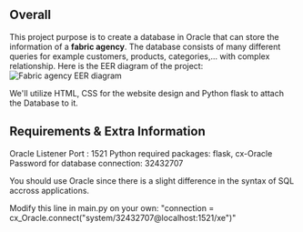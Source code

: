 ## Overall
This project purpose is to create a database in Oracle that can store the information of a **fabric agency**. The database consists of many different queries for example customers, products, categories,... with complex relationship.
Here is the EER diagram of the project:
![Fabric agency EER diagram](https://scontent.fsgn5-3.fna.fbcdn.net/v/t1.15752-9/494823023_725762366789044_4965925042143907614_n.png?_nc_cat=104&ccb=1-7&_nc_sid=9f807c&_nc_ohc=AbbAIiGDhb4Q7kNvwFh9KxN&_nc_oc=Adnb8DBmy5UFlVuD6aBk9plwfti4QGk9QOWQzfSsE_F8rMUpL_MIk4PMfoTcH_-uTe0&_nc_zt=23&_nc_ht=scontent.fsgn5-3.fna&oh=03_Q7cD2QGbC7figo0p9Bp-T5yDfrVzZqOcAObmVYg5HCLlLG7lIw&oe=6858F442)

We'll utilize HTML, CSS for the website design and Python flask to attach the Database to it.

## Requirements & Extra Information
Oracle Listener Port : 1521
Python required packages: flask, cx-Oracle
Password for database connection: 32432707

You should use Oracle since there is a slight difference in the syntax of SQL accross applications.


Modify this line in main.py on your own: "connection = cx_Oracle.connect("system/32432707@localhost:1521/xe")"
